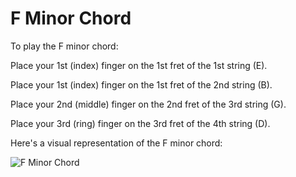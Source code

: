 # F Minor Chord

To play the F minor chord:

Place your 1st (index) finger on the 1st fret of the 1st string (E).

Place your 1st (index) finger on the 1st fret of the 2nd string (B).

Place your 2nd (middle) finger on the 2nd fret of the 3rd string (G).

Place your 3rd (ring) finger on the 3rd fret of the 4th string (D).

Here's a visual representation of the F minor chord:

![F Minor Chord](F_Minor_Chord.png)
